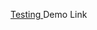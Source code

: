 <a href="https://github.com/IBM-EPBL/IBM-Project-26211-1660021283/tree/main/Project%20Development%20Phase/Sprint%204/Testing"> Testing </a>
Demo Link
